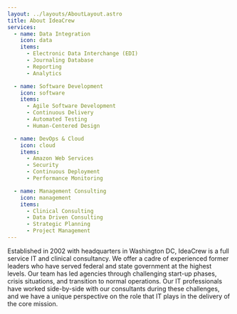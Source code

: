 ```yaml
---
layout: ../layouts/AboutLayout.astro
title: About IdeaCrew
services:
  - name: Data Integration
    icon: data
    items:
      - Electronic Data Interchange (EDI)
      - Journaling Database
      - Reporting
      - Analytics

  - name: Software Development
    icon: software
    items:
      - Agile Software Development
      - Continuous Delivery
      - Automated Testing
      - Human-Centered Design

  - name: DevOps & Cloud
    icon: cloud
    items:
      - Amazon Web Services
      - Security
      - Continuous Deployment
      - Performance Monitoring

  - name: Management Consulting
    icon: management
    items:
      - Clinical Consulting
      - Data Driven Consulting
      - Strategic Planning
      - Project Management
---
```


Established in 2002 with headquarters in Washington DC, IdeaCrew is a full service IT and clinical consultancy. We offer a cadre of experienced former leaders who have served federal and state government at the highest levels. Our team has led agencies through challenging start-up phases, crisis situations, and transition to normal operations. Our IT professionals have worked side-by-side with our consultants during these challenges, and we have a unique perspective on the role that IT plays in the delivery of the core mission.
